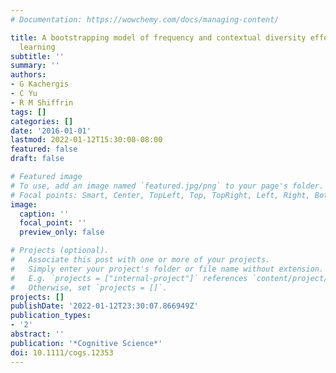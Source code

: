 ```yaml
---
# Documentation: https://wowchemy.com/docs/managing-content/

title: A bootstrapping model of frequency and contextual diversity effects in word
  learning
subtitle: ''
summary: ''
authors:
- G Kachergis
- C Yu
- R M Shiffrin
tags: []
categories: []
date: '2016-01-01'
lastmod: 2022-01-12T15:30:08-08:00
featured: false
draft: false

# Featured image
# To use, add an image named `featured.jpg/png` to your page's folder.
# Focal points: Smart, Center, TopLeft, Top, TopRight, Left, Right, BottomLeft, Bottom, BottomRight.
image:
  caption: ''
  focal_point: ''
  preview_only: false

# Projects (optional).
#   Associate this post with one or more of your projects.
#   Simply enter your project's folder or file name without extension.
#   E.g. `projects = ["internal-project"]` references `content/project/deep-learning/index.md`.
#   Otherwise, set `projects = []`.
projects: []
publishDate: '2022-01-12T23:30:07.866949Z'
publication_types:
- '2'
abstract: ''
publication: '*Cognitive Science*'
doi: 10.1111/cogs.12353
---
```

